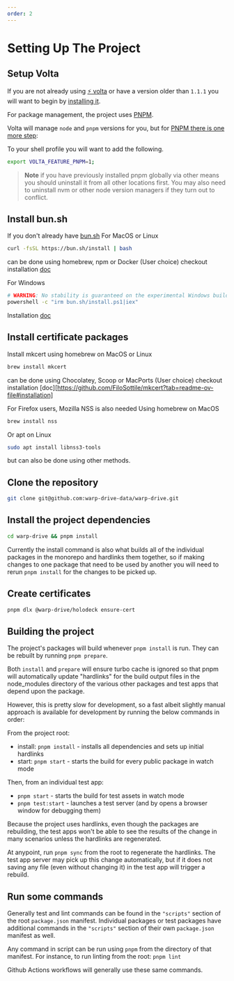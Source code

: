 ```yaml
---
order: 2
---
```


# Setting Up The Project

## Setup Volta

If you are not already using [⚡️ volta](https://volta.sh/) or have a version older than `1.1.1` you will want to begin by [installing it](https://docs.volta.sh/guide/getting-started).

For package management, the project uses [PNPM](https://pnpm.io/).

Volta will manage `node` and `pnpm` versions for you, but for [PNPM there is one more step](https://docs.volta.sh/advanced/pnpm):

To your shell profile you will want to add the following.

```sh
export VOLTA_FEATURE_PNPM=1;
```

> **Note** if you have previously installed pnpm globally via other means you should uninstall it from all other locations first. You may also need to uninstall nvm or other node version managers if they turn out to conflict.

## Install bun.sh

If you don't already have [bun.sh](https://bun.sh/)
For MacOS or Linux
```sh
curl -fsSL https://bun.sh/install | bash
```
can be done using homebrew, npm or Docker (User choice) checkout installation [doc](https://bun.sh/docs/installation#macos-and-linux)

For Windows
```sh
# WARNING: No stability is guaranteed on the experimental Windows builds
powershell -c "irm bun.sh/install.ps1|iex"
```
Installation [doc](https://bun.sh/docs/installation#windows)

## Install certificate packages

Install mkcert using homebrew on MacOS or Linux
```sh
brew install mkcert
```
can be done using Chocolatey, Scoop or MacPorts (User choice) checkout installation [doc][https://github.com/FiloSottile/mkcert?tab=readme-ov-file#installation]

For Firefox users, Mozilla NSS is also needed
Using homebrew on MacOS
```sh
brew install nss
```
Or apt on Linux
```sh
sudo apt install libnss3-tools
```
but can also be done using other methods.

## Clone the repository

```sh
git clone git@github.com:warp-drive-data/warp-drive.git
```

## Install the project dependencies

```sh
cd warp-drive && pnpm install
```

Currently the install command is also what builds all of the individual packages in the monorepo and hardlinks them together, so if making changes to one package that need to be used by another you will need to rerun `pnpm install` for the changes to be picked up.

## Create certificates

```sh
pnpm dlx @warp-drive/holodeck ensure-cert
```

## Building the project

The project's packages will build whenever `pnpm install` is run. They can be rebuilt by running `pnpm prepare`.

Both `install` and `prepare` will ensure turbo cache is ignored so that pnpm will automatically update "hardlinks" for
the build output files in the node_modules directory of the various other packages and test apps that depend upon the package.

However, this is pretty slow for development, so a fast albeit slightly manual approach is available for development
by running the below commands in order:

From the project root:

- install: `pnpm install` - installs all dependencies and sets up initial hardlinks
- start: `pnpm start` - starts the build for every public package in watch mode

Then, from an individual test app:

- `pnpm start` - starts the build for test assets in watch mode
- `pnpm test:start` - launches a test server (and by opens a browser window for debugging them)

Because the project uses hardlinks, even though the packages are rebuilding, the test apps won't be able
to see the results of the change in many scenarios unless the hardlinks are regenerated.

At anypoint, run `pnpm sync` from the root to regenerate the hardlinks. The test app server may
pick up this change automatically, but if it does not saving any file (even without changing it)
in the test app will trigger a rebuild.

## Run some commands

Generally test and lint commands can be found in the `"scripts"` section of the root `package.json` manifest. Individual packages or test packages have additional commands in the `"scripts"` section of their own `package.json` manifest as well.

Any command in script can be run using `pnpm` from the directory of that manifest. For instance, to run linting from the root: `pnpm lint`

Github Actions workflows will generally use these same commands.
